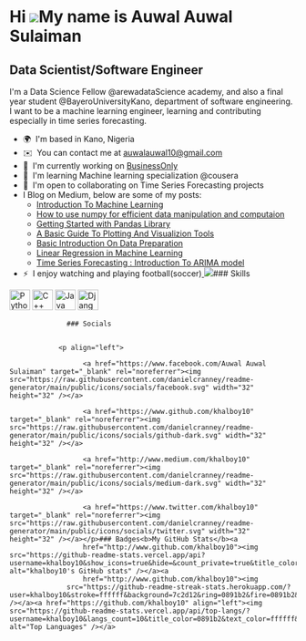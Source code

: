 Hi ![](https://user-images.githubusercontent.com/18350557/176309783-0785949b-9127-417c-8b55-ab5a4333674e.gif)My name is Auwal Auwal Sulaiman
============================================================================================================================================

Data Scientist/Software Engineer
--------------------------------

I'm a Data Science Fellow @arewadataScience academy, and also a final year student @BayeroUniversityKano, department of software engineering. I want to be a machine learning engineer, learning and contributing especially in time series forecasting.

*   🌍  I'm based in Kano, Nigeria
*   ✉️  You can contact me at [auwalauwal10@gmail.com](mailto:auwalauwal10@gmail.com)
*   🚀  I'm currently working on [BusinessOnly](http://BusinessOnly)
*   🧠  I'm learning Machine learning specialization @cousera
*   🤝  I'm open to collaborating on Time Series Forecasting projects
*   I Blog on Medium, below are some of my posts:
     * [Introduction To Machine Learning](https://medium.com/@Khalboy10/introduction-of-machine-learning-a-beginners-guide-b13392b31149)
     * [How to use numpy for efficient data manipulation and computaion](https://medium.com/@Khalboy10/how-to-use-numpy-for-efficient-data-manipulation-and-computaion-a0733d2f9da2)
     * [Getting Started with Pandas Library](https://medium.com/@Khalboy10/getting-started-with-pandas-library-35e348ba2645)
     * [A Basic Guide To Plotting And Visualizion Tools](https://medium.com/@Khalboy10/a-basic-guide-to-plotting-and-visualizion-tools-624bae6556f5)
     * [Basic Introduction On Data Preparation](https://medium.com/@Khalboy10/basic-introduction-on-data-preparation-b8c04aa08bcf)
     * [Linear Regression in Machine Learning](https://medium.com/@Khalboy10/linear-regression-in-machine-learning-61255ed130f7)
     * [Time Series Forecasting : Introduction To ARIMA model](https://medium.com/@Khalboy10/time-series-forecasting-introduction-to-arima-model-a01b840023b9)
*   ⚡  I enjoy watching and playing football(soccer)<a href="https://www.twitter.com/khalboy10" target="_blank" rel="noreferrer">
<img
                  src="https://img.shields.io/twitter/follow/khalboy10?logo=twitter&style=for-the-badge&color=0891b2&labelColor=7c2d12"
                /></a>### Skills 
<p align="left">
<a href="https://www.python.org/" target="_blank" rel="noreferrer"><img src="https://raw.githubusercontent.com/danielcranney/readme-generator/main/public/icons/skills/python-colored.svg" width="36" height="36" alt="Python" /></a>
<a href="https://docs.microsoft.com/en-us/cpp/?view=msvc-170" target="_blank" rel="noreferrer"><img src="https://raw.githubusercontent.com/danielcranney/readme-generator/main/public/icons/skills/cplusplus-colored.svg" width="36" height="36" alt="C++" /></a>
<a href="https://www.oracle.com/java/" target="_blank" rel="noreferrer"><img src="https://raw.githubusercontent.com/danielcranney/readme-generator/main/public/icons/skills/java-colored.svg" width="36" height="36" alt="Java" /></a>
<a href="https://www.djangoproject.com/" target="_blank" rel="noreferrer"><img src="https://raw.githubusercontent.com/danielcranney/readme-generator/main/public/icons/skills/django-colored-dark.svg" width="36" height="36" alt="Django" /></a>
</p>
                    
                  ### Socials
                  
                  
                <p align="left">
                          
                      <a href="https://www.facebook.com/Auwal Auwal Sulaiman" target="_blank" rel="noreferrer"><img src="https://raw.githubusercontent.com/danielcranney/readme-generator/main/public/icons/socials/facebook.svg" width="32" height="32" /></a>
                          
                      <a href="https://www.github.com/khalboy10" target="_blank" rel="noreferrer"><img src="https://raw.githubusercontent.com/danielcranney/readme-generator/main/public/icons/socials/github-dark.svg" width="32" height="32" /></a>
                          
                      <a href="http://www.medium.com/khalboy10" target="_blank" rel="noreferrer"><img src="https://raw.githubusercontent.com/danielcranney/readme-generator/main/public/icons/socials/medium-dark.svg" width="32" height="32" /></a>
                          
                      <a href="https://www.twitter.com/khalboy10" target="_blank" rel="noreferrer"><img src="https://raw.githubusercontent.com/danielcranney/readme-generator/main/public/icons/socials/twitter.svg" width="32" height="32" /></a></p>### Badges<b>My GitHub Stats</b><a
                      href="http://www.github.com/khalboy10"><img src="https://github-readme-stats.vercel.app/api?username=khalboy10&show_icons=true&hide=&count_private=true&title_color=0891b2&text_color=ffffff&icon_color=0891b2&bg_color=7c2d12&hide_border=true&show_icons=true" alt="khalboy10's GitHub stats" /></a><a
                      href="http://www.github.com/khalboy10"><img
                  src="https://github-readme-streak-stats.herokuapp.com/?user=khalboy10&stroke=ffffff&background=7c2d12&ring=0891b2&fire=0891b2&currStreakNum=ffffff&currStreakLabel=0891b2&sideNums=ffffff&sideLabels=ffffff&dates=ffffff&hide_border=true" /></a><a href="https://github.com/khalboy10" align="left"><img src="https://github-readme-stats.vercel.app/api/top-langs/?username=khalboy10&langs_count=10&title_color=0891b2&text_color=ffffff&icon_color=0891b2&bg_color=7c2d12&hide_border=true&locale=en&custom_title=Top%20%Languages" alt="Top Languages" /></a>
